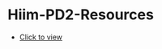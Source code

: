 # Hiim-PD2-Resources



* [Click to view](https://htmlpreview.github.io/?https://github.com/Maaaaaarrk/Hiim-PD2-Resources/blob/master/index.html)
